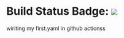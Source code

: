 # Build Status Badge: ![](https://github.com/nareshravuula/github-actions/workflows/first/badge.svg)
wiriting my first.yaml in github actionss
